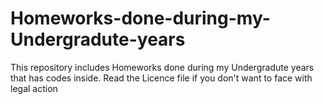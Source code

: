 # Homeworks-done-during-my-Undergradute-years
This repository includes Homeworks done during my Undergradute years that has codes inside.
Read the Licence file if you don't want to face with legal action
